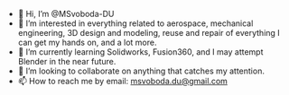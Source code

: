 - 👋 Hi, I’m @MSvoboda-DU
- 👀 I’m interested in everything related to aerospace, mechanical engineering, 3D design and modeling, reuse and repair of everything I can get my hands on, and a lot more.   
- 🌱 I’m currently learning Solidworks, Fusion360, and I may attempt Blender in the near future. 
- 💞️ I’m looking to collaborate on anything that catches my attention. 
- 📫 How to reach me by email: msvoboda.du@gmail.com

<!---
MSvoboda-DU/MSvoboda-DU is a ✨ special ✨ repository because its `README.md` (this file) appears on your GitHub profile.
You can click the Preview link to take a look at your changes.
--->
